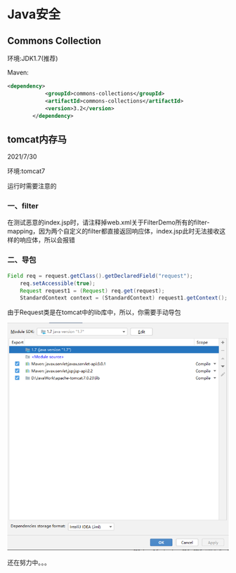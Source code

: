 # Java安全

## Commons Collection

环境:JDK1.7(推荐)

Maven:

```xml
<dependency>
            <groupId>commons-collections</groupId>
            <artifactId>commons-collections</artifactId>
            <version>3.2</version>
        </dependency>
```

## tomcat内存马

2021/7/30

环境:tomcat7

运行时需要注意的

### 一、filter

在测试恶意的index.jsp时，请注释掉web.xml关于FilterDemo所有的filter-mapping，因为两个自定义的filter都直接返回响应体，index.jsp此时无法接收这样的响应体，所以会报错

### 二、导包

```java
Field req = request.getClass().getDeclaredField("request");
    req.setAccessible(true);
    Request request1 = (Request) req.get(request);
    StandardContext context = (StandardContext) request1.getContext();
```

由于Request类是在tomcat中的lib库中，所以，你需要手动导包

![](https://github.com/Kyo-w/javaAduit/blob/master/image/info.png)

还在努力中。。。
